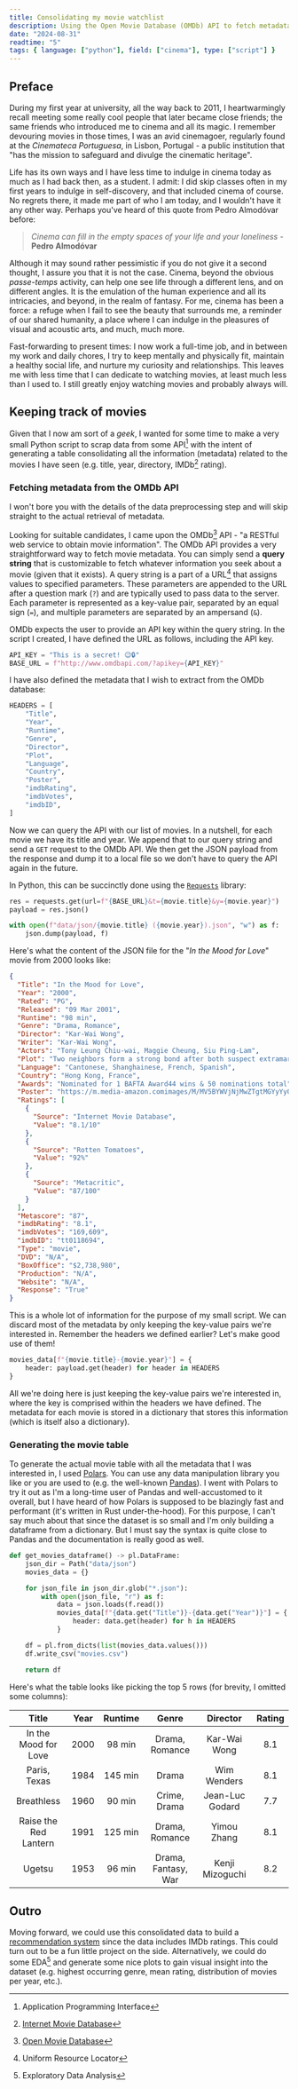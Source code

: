```yaml
---
title: Consolidating my movie watchlist
description: Using the Open Movie Database (OMDb) API to fetch metadata from the movies I have seen
date: "2024-08-31"
readtime: "5"
tags: { language: ["python"], field: ["cinema"], type: ["script"] }
---
```


## Preface

During my first year at university, all the way back to 2011, I heartwarmingly recall meeting some really cool people that later became close friends; the same friends who introduced me to cinema and all its magic. I remember devouring movies in those times, I was an avid cinemagoer, regularly found at the _Cinemateca Portuguesa_, in Lisbon, Portugal - a public institution that "has the mission to safeguard and divulge the cinematic heritage".

Life has its own ways and I have less time to indulge in cinema today as much as I had back then, as a student. I admit: I did skip classes often in my first years to indulge in self-discovery, and that included cinema of course. No regrets there, it made me part of who I am today, and I wouldn't have it any other way. Perhaps you've heard of this quote from Pedro Almodóvar before:

> _Cinema can fill in the empty spaces of your life and your loneliness_ - **Pedro Almodóvar**

Although it may sound rather pessimistic if you do not give it a second thought, I assure you that it is not the case. Cinema, beyond the obvious _passe-temps_ activity, can help one see life through a different lens, and on different angles. It is the emulation of the human experience and all its intricacies, and beyond, in the realm of fantasy. For me, cinema has been a force: a refuge when I fail to see the beauty that surrounds me, a reminder of our shared humanity, a place where I can indulge in the pleasures of visual and acoustic arts, and much, much more.

Fast-forwarding to present times: I now work a full-time job, and in between my work and daily chores, I try to keep mentally and physically fit, maintain a healthy social life, and nurture my curiosity and relationships. This leaves me with less time that I can dedicate to watching movies, at least much less than I used to. I still greatly enjoy watching movies and probably always will.

## Keeping track of movies

Given that I now am sort of a _geek_, I wanted for some time to make a very small Python script to scrap data from some API[^1] with the intent of generating a table consolidating all the information (metadata) related to the movies I have seen (e.g. title, year, directory, IMDb[^2] rating).

[^1]: Application Programming Interface

[^2]: [Internet Movie Database](https://imdb.com)

### Fetching metadata from the OMDb API

I won't bore you with the details of the data preprocessing step and will skip straight to the actual retrieval of metadata.

Looking for suitable candidates, I came upon the OMDb[^3] API - "a RESTful web service to obtain movie information". The OMDb API provides a very straightforward way to fetch movie metadata. You can simply send a **query string** that is customizable to fetch whatever information you seek about a movie (given that it exists). A query string is a part of a URL[^4] that assigns values to specified parameters. These parameters are appended to the URL after a question mark (`?`) and are typically used to pass data to the server. Each parameter is represented as a key-value pair, separated by an equal sign (`=`), and multiple parameters are separated by an ampersand (`&`).

[^3]: [Open Movie Database](https://www.omdbapi.com)

[^4]: Uniform Resource Locator

OMDb expects the user to provide an API key within the query string. In the script I created, I have defined the URL as follows, including the API key.

```py
API_KEY = "This is a secret! 😉🔒"
BASE_URL = f"http://www.omdbapi.com/?apikey={API_KEY}"
```

I have also defined the metadata that I wish to extract from the OMDb database:

```py
HEADERS = [
    "Title",
    "Year",
    "Runtime",
    "Genre",
    "Director",
    "Plot",
    "Language",
    "Country",
    "Poster",
    "imdbRating",
    "imdbVotes",
    "imdbID",
]
```

Now we can query the API with our list of movies. In a nutshell, for each movie we have its title and year. We append that to our query string and send a `GET` request to the OMDb API. We then get the JSON payload from the response and dump it to a local file so we don't have to query the API again in the future.

In Python, this can be succinctly done using the [`Requests`](https://requests.readthedocs.io) library:

```py
res = requests.get(url=f"{BASE_URL}&t={movie.title}&y={movie.year}")
payload = res.json()

with open(f"data/json/{movie.title} ({movie.year}).json", "w") as f:
    json.dump(payload, f)
```

Here's what the content of the JSON file for the "_In the Mood for Love_" movie from 2000 looks like:

```json
{
  "Title": "In the Mood for Love",
  "Year": "2000",
  "Rated": "PG",
  "Released": "09 Mar 2001",
  "Runtime": "98 min",
  "Genre": "Drama, Romance",
  "Director": "Kar-Wai Wong",
  "Writer": "Kar-Wai Wong",
  "Actors": "Tony Leung Chiu-wai, Maggie Cheung, Siu Ping-Lam",
  "Plot": "Two neighbors form a strong bond after both suspect extramarital activities of their spouses. However, they agree to keep their bond platonic so as not to commit similar wrongs.",
  "Language": "Cantonese, Shanghainese, French, Spanish",
  "Country": "Hong Kong, France",
  "Awards": "Nominated for 1 BAFTA Award44 wins & 50 nominations total",
  "Poster": "https://m.media-amazon.comimages/M/MV5BYWVjNjMwZTgtMGYyYy00NmVhLWE1NDItMzFhMmJkYTNjYWIwXkEyXkFqcGdeQXVyNjU0OTQ0OTY@._V1_SX300.jpg",
  "Ratings": [
    {
      "Source": "Internet Movie Database",
      "Value": "8.1/10"
    },
    {
      "Source": "Rotten Tomatoes",
      "Value": "92%"
    },
    {
      "Source": "Metacritic",
      "Value": "87/100"
    }
  ],
  "Metascore": "87",
  "imdbRating": "8.1",
  "imdbVotes": "169,609",
  "imdbID": "tt0118694",
  "Type": "movie",
  "DVD": "N/A",
  "BoxOffice": "$2,738,980",
  "Production": "N/A",
  "Website": "N/A",
  "Response": "True"
}
```

This is a whole lot of information for the purpose of my small script. We can discard most of the metadata by only keeping the key-value pairs we're interested in. Remember the headers we defined earlier? Let's make good use of them!

```py
movies_data[f"{movie.title}-{movie.year}"] = {
    header: payload.get(header) for header in HEADERS
}
```

All we're doing here is just keeping the key-value pairs we're interested in, where the key is comprised within the headers we have defined. The metadata for each movie is stored in a dictionary that stores this information (which is itself also a dictionary).

### Generating the movie table

To generate the actual movie table with all the metadata that I was interested in, I used [Polars](https://pola.rs). You can use any data manipulation library you like or you are used to (e.g. the well-known [Pandas](https://pandas.pydata.org)). I went with Polars to try it out as I'm a long-time user of Pandas and well-accustomed to it overall, but I have heard of how Polars is supposed to be blazingly fast and performant (it's written in Rust under-the-hood). For this purpose, I can't say much about that since the dataset is so small and I'm only building a dataframe from a dictionary. But I must say the syntax is quite close to Pandas and the documentation is really good as well.

```py [main.py]
def get_movies_dataframe() -> pl.DataFrame:
    json_dir = Path("data/json")
    movies_data = {}

    for json_file in json_dir.glob("*.json"):
        with open(json_file, "r") as f:
            data = json.loads(f.read())
            movies_data[f"{data.get("Title")}-{data.get("Year")}"] = {
                header: data.get(header) for h in HEADERS
            }

    df = pl.from_dicts(list(movies_data.values()))
    df.write_csv("movies.csv")

    return df
```

Here's what the table looks like picking the top 5 rows (for brevity, I omitted some columns):

|       **Title**       | **Year** | **Runtime** |      **Genre**      |  **Director**   | **Rating** |
| :-------------------: | :------: | :---------: | :-----------------: | :-------------: | :--------: |
| In the Mood for Love  |   2000   |   98 min    |   Drama, Romance    |  Kar-Wai Wong   |    8.1     |
|     Paris, Texas      |   1984   |   145 min   |        Drama        |   Wim Wenders   |    8.1     |
|      Breathless       |   1960   |   90 min    |    Crime, Drama     | Jean-Luc Godard |    7.7     |
| Raise the Red Lantern |   1991   |   125 min   |   Drama, Romance    |   Yimou Zhang   |    8.1     |
|        Ugetsu         |   1953   |   96 min    | Drama, Fantasy, War | Kenji Mizoguchi |    8.2     |

## Outro

Moving forward, we could use this consolidated data to build a [recommendation system](https://en.wikipedia.org/wiki/Recommender_system) since the data includes IMDb ratings. This could turn out to be a fun little project on the side. Alternatively, we could do some EDA[^5] and generate some nice plots to gain visual insight into the dataset (e.g. highest occurring genre, mean rating, distribution of movies per year, etc.).

[^5]: Exploratory Data Analysis
